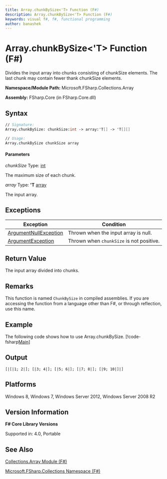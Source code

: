 ```yaml
---
title: Array.chunkBySize<'T> Function (F#)
description: Array.chunkBySize<'T> Function (F#)
keywords: visual f#, f#, functional programming
author: banashek
---
```


# Array.chunkBySize<'T> Function (F#)

Divides the input array into chunks consisting of chunkSize elements. The last chunk may contain fewer thank chunkSize elements.

**Namespace/Module Path:** Microsoft.FSharp.Collections.Array

**Assembly:** FSharp.Core (in FSharp.Core.dll)

## Syntax

```fsharp
// Signature:
Array.chunkBySize: chunkSize:int -> array:'T[] -> 'T[][]

// Usage:
Array.chunkBySize chunkSize array
```

#### Parameters

*chunkSize*
Type: [int](https://msdn.microsoft.com/library/025d5455-3622-4ea5-9573-3ecbd4ee1375)

The maximum size of each chunk.

*array*
Type: **'T** [array](https://msdn.microsoft.com/visualfsharpdocs/conceptual/collections.array-module-%5bfsharp%5d)

The input array.

## Exceptions

|Exception|Condition|
|----|----|
|[ArgumentNullException](https://msdn.microsoft.com/library/system.argumentnullexception.aspx)|Thrown when the input array is null.|
|[ArgumentException](https://msdn.microsoft.com/library/system.argumentexception.aspx)|Thrown when `chunkSize` is not positive.|

## Return Value

The input array divided into chunks.

## Remarks

This function is named `ChunkBySize` in compiled assemblies. If you are accessing the function from a language other than F#, or through reflection, use this name.

## Example

The following code shows how to use Array.chunkBySize.
[!code-fsharp[Main](snippets/fsarrays/snippet74.fs)]

## Output

```
[|[|1; 2|]; [|3; 4|]; [|5; 6|]; [|7; 8|]; [|9; 10|]|]
```

## Platforms

Windows 8, Windows 7, Windows Server 2012, Windows Server 2008 R2

## Version Information

**F# Core Library Versions**

Supported in: 4.0, Portable

## See Also

[Collections.Array Module &#40;F&#35;&#41;](Collections.Array-Module-%5BFSharp%5D.md)

[Microsoft.FSharp.Collections Namespace &#40;F&#35;&#41;](Microsoft.FSharp.Collections-Namespace-%5BFSharp%5D.md)
